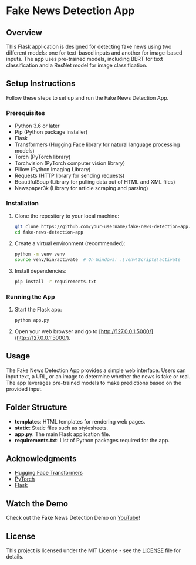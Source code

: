 # Fake News Detection App

## Overview

This Flask application is designed for detecting fake news using two different models: one for text-based inputs and another for image-based inputs. The app uses pre-trained models, including BERT for text classification and a ResNet model for image classification.

## Setup Instructions

Follow these steps to set up and run the Fake News Detection App.

### Prerequisites

- Python 3.6 or later
- Pip (Python package installer)
- Flask
- Transformers (Hugging Face library for natural language processing models)
- Torch (PyTorch library)
- Torchvision (PyTorch computer vision library)
- Pillow (Python Imaging Library)
- Requests (HTTP library for sending requests)
- BeautifulSoup (Library for pulling data out of HTML and XML files)
- Newspaper3k (Library for article scraping and parsing)

### Installation

1. Clone the repository to your local machine:

    ```bash
    git clone https://github.com/your-username/fake-news-detection-app.git
    cd fake-news-detection-app
    ```

2. Create a virtual environment (recommended):

    ```bash
    python -m venv venv
    source venv/bin/activate  # On Windows: .\venv\Scripts\activate
    ```

3. Install dependencies:

    ```bash
    pip install -r requirements.txt
    ```

### Running the App

1. Start the Flask app:

    ```bash
    python app.py
    ```

2. Open your web browser and go to [http://127.0.0.1:5000/](http://127.0.0.1:5000/).

## Usage

The Fake News Detection App provides a simple web interface. Users can input text, a URL, or an image to determine whether the news is fake or real. The app leverages pre-trained models to make predictions based on the provided input.

## Folder Structure

- **templates**: HTML templates for rendering web pages.
- **static**: Static files such as stylesheets.
- **app.py**: The main Flask application file.
- **requirements.txt**: List of Python packages required for the app.

## Acknowledgments

- [Hugging Face Transformers](https://huggingface.co/transformers/)
- [PyTorch](https://pytorch.org/)
- [Flask](https://flask.palletsprojects.com/)

## Watch the Demo

Check out the Fake News Detection Demo on [YouTube](https://youtu.be/iJTOrjOy2as)!

## License

This project is licensed under the MIT License - see the [LICENSE](LICENSE) file for details.
